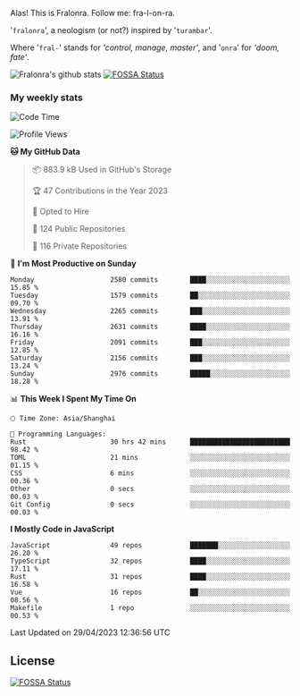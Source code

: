 Alas! This is Fralonra. Follow me: fra-l-on-ra.

'`fralonra`', a neologism (or not?) inspired by '`turambar`'.

Where '`fral-`' stands for *'control, manage, master'*, and '`onra`' for *'doom, fate'*.

![Fralonra's github stats](https://github-readme-stats.vercel.app/api?username=fralonra)
[![FOSSA Status](https://app.fossa.com/api/projects/git%2Bgithub.com%2Ffralonra%2Ffralonra.svg?type=shield)](https://app.fossa.com/projects/git%2Bgithub.com%2Ffralonra%2Ffralonra?ref=badge_shield)

### My weekly stats

<!--START_SECTION:waka-->
![Code Time](http://img.shields.io/badge/Code%20Time-3%2C366%20hrs%2015%20mins-blue)

![Profile Views](http://img.shields.io/badge/Profile%20Views-0-blue)

**🐱 My GitHub Data** 

> 📦 883.9 kB Used in GitHub's Storage 
 > 
> 🏆 47 Contributions in the Year 2023
 > 
> 💼 Opted to Hire
 > 
> 📜 124 Public Repositories 
 > 
> 🔑 116 Private Repositories 
 > 
📅 **I'm Most Productive on Sunday** 

```text
Monday                   2580 commits        ████░░░░░░░░░░░░░░░░░░░░░   15.85 % 
Tuesday                  1579 commits        ██░░░░░░░░░░░░░░░░░░░░░░░   09.70 % 
Wednesday                2265 commits        ███░░░░░░░░░░░░░░░░░░░░░░   13.91 % 
Thursday                 2631 commits        ████░░░░░░░░░░░░░░░░░░░░░   16.16 % 
Friday                   2091 commits        ███░░░░░░░░░░░░░░░░░░░░░░   12.85 % 
Saturday                 2156 commits        ███░░░░░░░░░░░░░░░░░░░░░░   13.24 % 
Sunday                   2976 commits        █████░░░░░░░░░░░░░░░░░░░░   18.28 % 
```


📊 **This Week I Spent My Time On** 

```text
🕑︎ Time Zone: Asia/Shanghai

💬 Programming Languages: 
Rust                     30 hrs 42 mins      █████████████████████████   98.42 % 
TOML                     21 mins             ░░░░░░░░░░░░░░░░░░░░░░░░░   01.15 % 
CSS                      6 mins              ░░░░░░░░░░░░░░░░░░░░░░░░░   00.36 % 
Other                    0 secs              ░░░░░░░░░░░░░░░░░░░░░░░░░   00.03 % 
Git Config               0 secs              ░░░░░░░░░░░░░░░░░░░░░░░░░   00.03 % 
```

**I Mostly Code in JavaScript** 

```text
JavaScript               49 repos            ███████░░░░░░░░░░░░░░░░░░   26.20 % 
TypeScript               32 repos            ████░░░░░░░░░░░░░░░░░░░░░   17.11 % 
Rust                     31 repos            ████░░░░░░░░░░░░░░░░░░░░░   16.58 % 
Vue                      16 repos            ██░░░░░░░░░░░░░░░░░░░░░░░   08.56 % 
Makefile                 1 repo              ░░░░░░░░░░░░░░░░░░░░░░░░░   00.53 % 
```




 Last Updated on 29/04/2023 12:36:56 UTC
<!--END_SECTION:waka-->

## License
[![FOSSA Status](https://app.fossa.com/api/projects/git%2Bgithub.com%2Ffralonra%2Ffralonra.svg?type=large)](https://app.fossa.com/projects/git%2Bgithub.com%2Ffralonra%2Ffralonra?ref=badge_large)